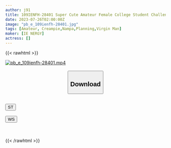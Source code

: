 ```yaml
---
author: j91
title: 109IENFH-28401 Super Cute Amateur Female College Student Challenges! 1 Million Yen If You Can Ejaculate 15 Ml Of Virgin Sperm! While I’m Embarrassed, I’m Blushing While I’m Nuki The Virgin Ji ○ Port! Unbelievable Raw Saddle Brush Wholesale! Lina-Chan
date: 2023-07-26T02:00:00Z
image: "pb_e_109ienfh-28401.jpg"
tags: [Amateur, Creampie,Nampa,Planning,Virgin Man]
maker: [IE NERGY]
actress: []
---
```



{{< rawhtml >}}

<div class="video" data-videoid="g9kb6vjxpJhqwWX">
    <a href="javascript:;">
        <img src="https://my.j91.asia/posts/pb_e_109ienfh-28401/pb_e_109ienfh-28401.jpg" width="WIDTH" height="HEIGHT" alt="pb_e_109ienfh-28401.mp4" loading="lazy">
    </a>
</div>

<script type="text/javascript" src="https://j91.asia/asset/on-demand-st.js"></script>

<br>
  <link rel="stylesheet" href="https://j91.asia/asset/bs5.css">
  
  <center>
  <button class="btn btn-primary" type="button" data-bs-toggle="collapse" data-bs-target=".multi-collapse" aria-expanded="false" aria-controls="multiCollapseExample1 multiCollapseExample2"><h2>Download</h2></button></center>
</p>
<div class="row">
  <div class="col">
    <div class="collapse multi-collapse" id="multiCollapseExample1">
      <div class="card card-body">
	      	      <br>
<div class="buttons">  
<a href="https://streamtape.to/v/g9kb6vjxpJhqwWX"><button class="btn-hover color-3"><i class="fa fa-download"></i> ST</button></a></div>
    </div>
  </div>
</div>
  <div class="col">
    <div class="collapse multi-collapse" id="multiCollapseExample2">
      <div class="card card-body">
	      <br>
<div class="buttons">
    <a href="https://wolfstream.tv/tfagf4l8fcv7.html"><button class="btn-hover color-9"><i class="fa fa-download"></i> WS</button></a></div>
<br><br>
      </div>
    </div>
  </div>
</div>

{{< /rawhtml >}}
